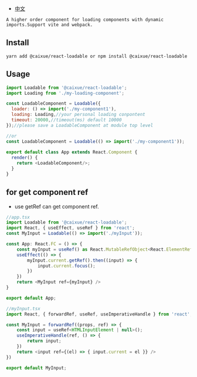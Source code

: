 - [中文](https://github.com/cx690/react-loadable/blob/main/README_zh_CN.md "中文")

`A higher order component for loading components with dynamic imports.Support vite and webpack.`

## Install

`yarn add @caixue/react-loadable or npm install @caixue/react-loadable`

## Usage

```javascript
import Loadable from '@caixue/react-loadable';
import Loading from './my-loading-component';

const LoadableComponent = Loadable({
  loader: () => import('./my-component1'),
  loading: Loading,//your personal loading conpontent
  timeout: 20000,//timeout(ms) default 10000
});//please save a LoadableComponent at module top level

//or
const LoadableComponent = Loadable(() => import('./my-component1'));
 
export default class App extends React.Component {
  render() {
    return <LoadableComponent/>;
  }
}

```

## for get component ref
- use getRef can get component ref.
```javascript
//app.tsx
import Loadable from '@caixue/react-loadable';
import React, { useEffect, useRef } from 'react';
const MyInput = Loadable(() => import('./myInput'));

const App: React.FC = () => {
    const myInput = useRef() as React.MutableRefObject<React.ElementRef<typeof MyInput>>;
    useEffect(() => {
        myInput.current.getRef().then((input) => {
            input.current.focus();
        })
    })
    return <MyInput ref={myInput} />
}

export default App;

//myInput.tsx
import React, { forwardRef, useRef, useImperativeHandle } from 'react';

const MyInput = forwardRef((props, ref) => {
    const input = useRef<HTMLInputElement | null>();
    useImperativeHandle(ref, () => {
        return input;
    })
    return <input ref={(el) => { input.current = el }} />
})

export default MyInput;

```